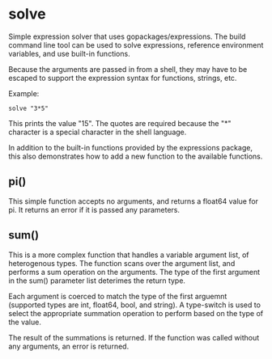 # solve
Simple expression solver that uses gopackages/expressions. The build command line tool
can be used to solve expressions, reference environment variables, and use built-in functions.

Because the arguments are passed in from a shell, they may have to be escaped to support
the expression syntax for functions, strings, etc.

Example:

    
    solve "3*5"
    
This prints the value "15". The quotes are required because the "*" character is a special
character in the shell language.

In addition to the built-in functions provided by the expressions package, this also demonstrates
how to add a new function to the available functions.

## pi()
This simple function accepts no arguments, and returns a float64 value for pi. It returns an error if it is passed
any parameters.

## sum()
This is a more complex function that handles a variable argument list, of heterogenous types. The
function scans over the argument list, and performs a sum operation on the arguments. The type of the
first argument in the sum() parameter list deterimes the return type.

Each argument is coerced to match the type of the first arguemnt (supported types are int, float64, bool,
and string). A type-switch is used to select the appropriate summation operation to perform based on the
type of the value.

The result of the summations is returned. If the function was
called without any arguments, an error is returned.

